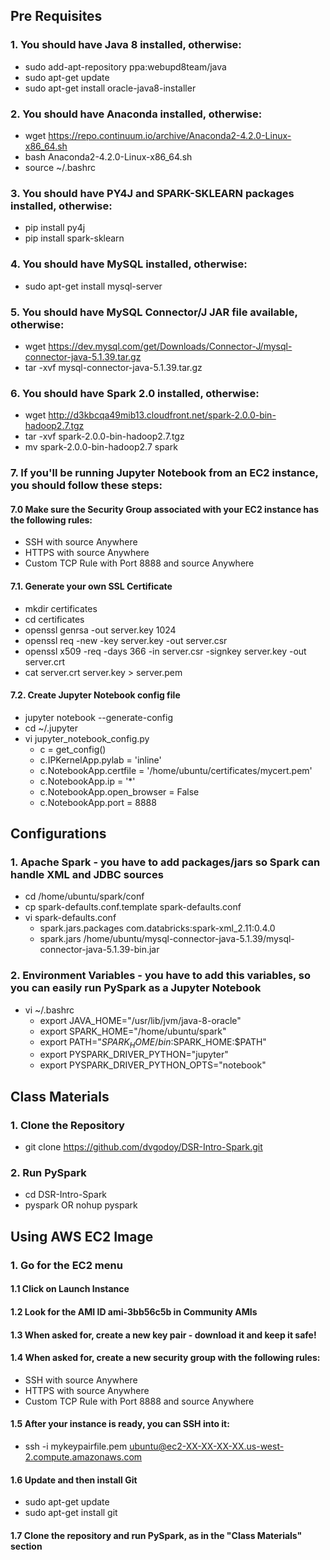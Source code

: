 ## Pre Requisites
### 1. You should have Java 8 installed, otherwise:
- sudo add-apt-repository ppa:webupd8team/java
- sudo apt-get update
- sudo apt-get install oracle-java8-installer

### 2. You should have Anaconda installed, otherwise:
- wget https://repo.continuum.io/archive/Anaconda2-4.2.0-Linux-x86_64.sh
- bash Anaconda2-4.2.0-Linux-x86_64.sh
- source ~/.bashrc

### 3. You should have PY4J and SPARK-SKLEARN packages installed, otherwise:
- pip install py4j
- pip install spark-sklearn

### 4. You should have MySQL installed, otherwise:
- sudo apt-get install mysql-server

### 5. You should have MySQL Connector/J JAR file available, otherwise:
- wget https://dev.mysql.com/get/Downloads/Connector-J/mysql-connector-java-5.1.39.tar.gz
- tar -xvf mysql-connector-java-5.1.39.tar.gz 

### 6. You should have Spark 2.0 installed, otherwise:
- wget http://d3kbcqa49mib13.cloudfront.net/spark-2.0.0-bin-hadoop2.7.tgz
- tar -xvf spark-2.0.0-bin-hadoop2.7.tgz
- mv spark-2.0.0-bin-hadoop2.7 spark

### 7. If you'll be running Jupyter Notebook from an EC2 instance, you should follow these steps:
#### 7.0 Make sure the Security Group associated with your EC2 instance has the following rules:
- SSH with source Anywhere
- HTTPS with source Anywhere
- Custom TCP Rule with Port 8888 and source Anywhere

#### 7.1. Generate your own SSL Certificate
- mkdir certificates
- cd certificates
- openssl genrsa -out server.key 1024
- openssl req -new -key server.key -out server.csr
- openssl x509 -req -days 366 -in server.csr -signkey server.key -out server.crt
- cat server.crt server.key > server.pem

#### 7.2. Create Jupyter Notebook config file
- jupyter notebook --generate-config
- cd ~/.jupyter
- vi jupyter_notebook_config.py
	- c = get_config()
	- c.IPKernelApp.pylab = 'inline'
	- c.NotebookApp.certfile = '/home/ubuntu/certificates/mycert.pem'
	- c.NotebookApp.ip = '*'
	- c.NotebookApp.open_browser = False
	- c.NotebookApp.port = 8888

## Configurations
### 1. Apache Spark - you have to add packages/jars so Spark can handle XML and JDBC sources
- cd /home/ubuntu/spark/conf
- cp spark-defaults.conf.template spark-defaults.conf
- vi spark-defaults.conf
	- spark.jars.packages    com.databricks:spark-xml_2.11:0.4.0
	- spark.jars	       /home/ubuntu/mysql-connector-java-5.1.39/mysql-connector-java-5.1.39-bin.jar

### 2. Environment Variables - you have to add this variables, so you can easily run PySpark as a Jupyter Notebook
- vi ~/.bashrc
	- export JAVA_HOME="/usr/lib/jvm/java-8-oracle"
	- export SPARK_HOME="/home/ubuntu/spark"
	- export PATH="$SPARK_HOME/bin:$SPARK_HOME:$PATH"
	- export PYSPARK_DRIVER_PYTHON="jupyter"
	- export PYSPARK_DRIVER_PYTHON_OPTS="notebook"

## Class Materials
### 1. Clone the Repository
- git clone https://github.com/dvgodoy/DSR-Intro-Spark.git

### 2. Run PySpark
- cd DSR-Intro-Spark
- pyspark OR nohup pyspark

## Using AWS EC2 Image
### 1. Go for the EC2 menu

#### 1.1 Click on Launch Instance

#### 1.2 Look for the AMI ID ami-3bb56c5b in Community AMIs

#### 1.3 When asked for, create a new key pair - download it and keep it safe!

#### 1.4 When asked for, create a new security group with the following rules:
- SSH with source Anywhere
- HTTPS with source Anywhere
- Custom TCP Rule with Port 8888 and source Anywhere

#### 1.5 After your instance is ready, you can SSH into it:
- ssh -i mykeypairfile.pem ubuntu@ec2-XX-XX-XX-XX.us-west-2.compute.amazonaws.com

#### 1.6 Update and then install Git
- sudo apt-get update
- sudo apt-get install git

#### 1.7 Clone the repository and run PySpark, as in the "Class Materials" section
